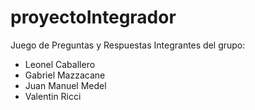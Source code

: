 # proyectoIntegrador


Juego de Preguntas y Respuestas 
Integrantes del grupo:
- Leonel Caballero
- Gabriel Mazzacane
- Juan Manuel Medel
- Valentin Ricci


